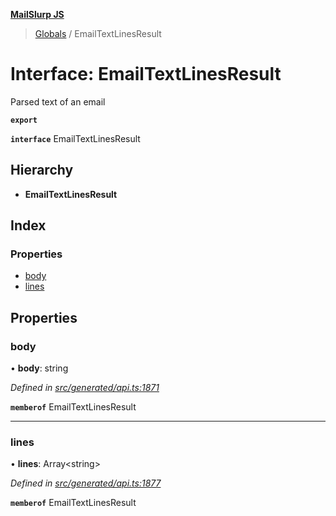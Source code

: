 **[MailSlurp JS](../README.md)**

> [Globals](../README.md) / EmailTextLinesResult

# Interface: EmailTextLinesResult

Parsed text of an email

**`export`** 

**`interface`** EmailTextLinesResult

## Hierarchy

* **EmailTextLinesResult**

## Index

### Properties

* [body](emailtextlinesresult.md#body)
* [lines](emailtextlinesresult.md#lines)

## Properties

### body

•  **body**: string

*Defined in [src/generated/api.ts:1871](https://github.com/mailslurp/mailslurp-client/blob/24bff2e/src/generated/api.ts#L1871)*

**`memberof`** EmailTextLinesResult

___

### lines

•  **lines**: Array\<string>

*Defined in [src/generated/api.ts:1877](https://github.com/mailslurp/mailslurp-client/blob/24bff2e/src/generated/api.ts#L1877)*

**`memberof`** EmailTextLinesResult
